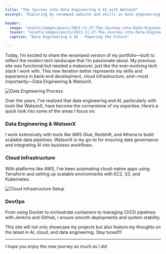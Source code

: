 ```yaml
---
title: "The Journey into Data Engineering & AI with WatsonX"
excerpt: "Exploring my revamped website and skills in data engineering, cloud infrastructure, and WatsonX AI."

header:
  image: "assets/images/posts/2023-11-27-The-Journey-into-Data-Engineering-&-AI-with-WatsonX/1post.jpg"
  teaser: "assets/images/posts/2023-11-27-The-Journey-into-Data-Engineering-&-AI-with-WatsonX/1post.jpg"
  caption: "Data Engineering & AI - Powering the Future"

---
```


Today, I’m excited to share the revamped version of my portfolio—built to reflect the modern tech landscape that I’m passionate about. My previous site was functional but needed a makeover, just like the ever-evolving tech stack I work with. This new iteration better represents my skills and experience in back-end development, cloud infrastructure, and—most importantly—Data Engineering & WatsonX.

![Data Engineering Process](/assets/images/data_pipeline.jpg)

Over the years, I’ve realized that data engineering and AI, particularly with tools like WatsonX, have become the cornerstone of my expertise. Here’s a quick look into some of the areas I focus on:

### Data Engineering & WatsonX
I work extensively with tools like AWS Glue, Redshift, and Athena to build scalable data pipelines. WatsonX is my go-to for ensuring data governance and integrating AI into business workflows.

### Cloud Infrastructure
With platforms like AWS, I’ve been automating cloud-native apps using Terraform and setting up scalable environments with EC2, S3, and Kubernetes.

![Cloud Infrastructure Setup](/assets/images/cloud_infrastructure.jpg)

### DevOps
From using Docker to orchestrate containers to managing CI/CD pipelines with Jenkins and GitHub, I ensure smooth deployments and system stability.

This site will not only showcase my projects but also feature my thoughts on the latest in AI, cloud, and data engineering. Stay tuned!!!

---

I hope you enjoy the new journey as much as I do!
